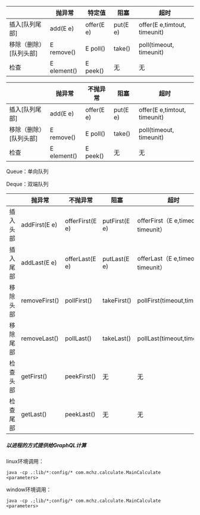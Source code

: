 |                        | 抛异常      | 特定值     | 阻塞     | 超时                         |
| ---------------------- | ----------- | ---------- | -------- | ---------------------------- |
| 插入[队列尾部]         | add(E e)    | offer(E e) | put(E e) | offer(E e,timtout, timeunit) |
| 移除（删除）[队列头部] | E remove()  | E poll()   | take()   | poll(timeout, timeunit)      |
| 检查                   | E element() | E peek()   | 无       | 无                           |





|                        | 抛异常      | 不抛异常   | 阻塞     | 超时                         |
| ---------------------- | ----------- | ---------- | -------- | ---------------------------- |
| 插入[队列尾部]         | add(E e)    | offer(E e) | put(E e) | offer(E e,timtout, timeunit) |
| 移除（删除）[队列头部] | E remove()  | E poll()   | take()   | poll(timeout, timeunit)      |
| 检查                   | E element() | E peek()   | 无       | 无                           |

Queue：单向队列

Deque：双端队列

|          | 抛异常        | 不抛异常        | 阻塞          | 超时                                |
| -------- | ------------- | --------------- | ------------- | ----------------------------------- |
| 插入头部 | addFirst(E e) | offerFirst(E e) | putFirst(E e) | offerFirst（E e,timeout, timeunit） |
| 插入尾部 | addLast(E e)  | offerLast(E e)  | putLast(E e)  | offerLast（E e,timeout, timeunit）  |
| 移除头部 | removeFirst() | pollFirst()     | takeFirst()   | pollFirst(timeout,timeunit)         |
| 移除尾部 | removeLast()  | pollLast()      | takeLast()    | pollLast(timeout,timeunit)          |
| 检查头部 | getFirst()    | peekFirst()     | 无            | 无                                  |
| 检查尾部 | getLast()     | peekLast()      | 无            | 无                                  |













##### **以进程的方式提供给GraphQL计算**



linux环境调用：

```
java -cp .:lib/*:config/* com.mchz.calculate.MainCalculate <parameters>
```

window环境调用：

```
java -cp .;lib/*;config/* com.mchz.calculate.MainCalculate <parameters>
```

